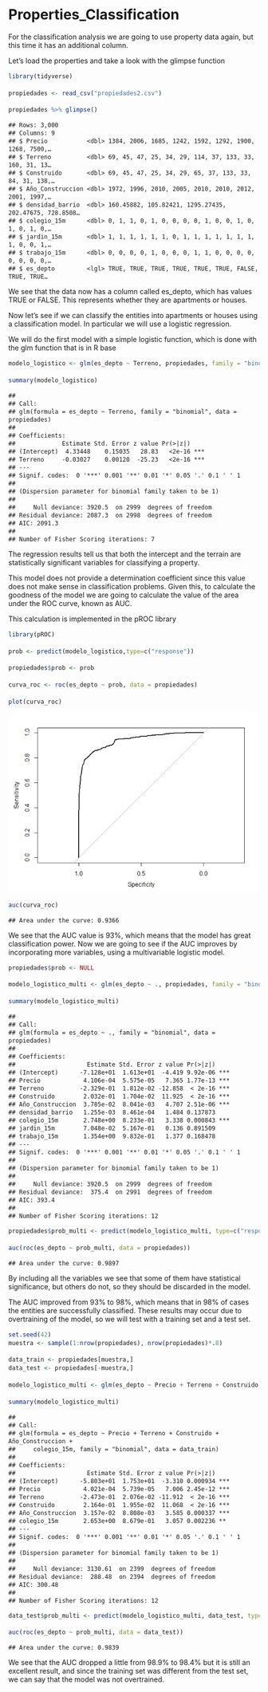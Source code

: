 Properties_Classification
================

For the classification analysis we are going to use property data again,
but this time it has an additional column.

Let’s load the properties and take a look with the glimpse function

``` r
library(tidyverse)

propiedades <- read_csv("propiedades2.csv")

propiedades %>% glimpse()
```

    ## Rows: 3,000
    ## Columns: 9
    ## $ Precio           <dbl> 1384, 2006, 1685, 1242, 1592, 1292, 1900, 1268, 7500,…
    ## $ Terreno          <dbl> 69, 45, 47, 25, 34, 29, 114, 37, 133, 33, 160, 31, 13…
    ## $ Construido       <dbl> 69, 45, 47, 25, 34, 29, 65, 37, 133, 33, 84, 31, 138,…
    ## $ Año_Construccion <dbl> 1972, 1996, 2010, 2005, 2010, 2010, 2012, 2001, 1997,…
    ## $ densidad_barrio  <dbl> 160.45882, 105.82421, 1295.27435, 202.47675, 728.8508…
    ## $ colegio_15m      <dbl> 0, 1, 1, 0, 1, 0, 0, 0, 0, 1, 0, 0, 1, 0, 1, 0, 1, 0,…
    ## $ jardin_15m       <dbl> 1, 1, 1, 1, 1, 1, 0, 1, 1, 1, 1, 1, 1, 1, 1, 0, 0, 1,…
    ## $ trabajo_15m      <dbl> 0, 0, 0, 0, 1, 0, 0, 0, 1, 1, 0, 0, 0, 0, 0, 0, 0, 0,…
    ## $ es_depto         <lgl> TRUE, TRUE, TRUE, TRUE, TRUE, TRUE, FALSE, TRUE, TRUE…

We see that the data now has a column called es_depto, which has values
TRUE or FALSE. This represents whether they are apartments or houses.

Now let’s see if we can classify the entities into apartments or houses
using a classification model. In particular we will use a logistic
regression.

We will do the first model with a simple logistic function, which is
done with the glm function that is in R base

``` r
modelo_logistico <- glm(es_depto ~ Terreno, propiedades, family = "binomial")

summary(modelo_logistico)
```

    ## 
    ## Call:
    ## glm(formula = es_depto ~ Terreno, family = "binomial", data = propiedades)
    ## 
    ## Coefficients:
    ##             Estimate Std. Error z value Pr(>|z|)    
    ## (Intercept)  4.33448    0.15035   28.83   <2e-16 ***
    ## Terreno     -0.03027    0.00120  -25.23   <2e-16 ***
    ## ---
    ## Signif. codes:  0 '***' 0.001 '**' 0.01 '*' 0.05 '.' 0.1 ' ' 1
    ## 
    ## (Dispersion parameter for binomial family taken to be 1)
    ## 
    ##     Null deviance: 3920.5  on 2999  degrees of freedom
    ## Residual deviance: 2087.3  on 2998  degrees of freedom
    ## AIC: 2091.3
    ## 
    ## Number of Fisher Scoring iterations: 7

The regression results tell us that both the intercept and the terrain
are statistically significant variables for classifying a property.

This model does not provide a determination coefficient since this value
does not make sense in classification problems. Given this, to calculate
the goodness of the model we are going to calculate the value of the
area under the ROC curve, known as AUC.

This calculation is implemented in the pROC library

``` r
library(pROC)

prob <- predict(modelo_logistico,type=c("response"))

propiedades$prob <- prob

curva_roc <- roc(es_depto ~ prob, data = propiedades)

plot(curva_roc)    
```

![](Properties_Classification_files/figure-gfm/unnamed-chunk-3-1.png)<!-- -->

``` r
auc(curva_roc)
```

    ## Area under the curve: 0.9366

We see that the AUC value is 93%, which means that the model has great
classification power. Now we are going to see if the AUC improves by
incorporating more variables, using a multivariable logistic model.

``` r
propiedades$prob <- NULL

modelo_logistico_multi <- glm(es_depto ~ ., propiedades, family = "binomial")

summary(modelo_logistico_multi)
```

    ## 
    ## Call:
    ## glm(formula = es_depto ~ ., family = "binomial", data = propiedades)
    ## 
    ## Coefficients:
    ##                    Estimate Std. Error z value Pr(>|z|)    
    ## (Intercept)      -7.128e+01  1.613e+01  -4.419 9.92e-06 ***
    ## Precio            4.106e-04  5.575e-05   7.365 1.77e-13 ***
    ## Terreno          -2.329e-01  1.812e-02 -12.858  < 2e-16 ***
    ## Construido        2.032e-01  1.704e-02  11.925  < 2e-16 ***
    ## Año_Construccion  3.785e-02  8.041e-03   4.707 2.51e-06 ***
    ## densidad_barrio   1.255e-03  8.461e-04   1.484 0.137873    
    ## colegio_15m       2.748e+00  8.233e-01   3.338 0.000843 ***
    ## jardin_15m        7.048e-02  5.167e-01   0.136 0.891509    
    ## trabajo_15m       1.354e+00  9.832e-01   1.377 0.168478    
    ## ---
    ## Signif. codes:  0 '***' 0.001 '**' 0.01 '*' 0.05 '.' 0.1 ' ' 1
    ## 
    ## (Dispersion parameter for binomial family taken to be 1)
    ## 
    ##     Null deviance: 3920.5  on 2999  degrees of freedom
    ## Residual deviance:  375.4  on 2991  degrees of freedom
    ## AIC: 393.4
    ## 
    ## Number of Fisher Scoring iterations: 12

``` r
propiedades$prob_multi <- predict(modelo_logistico_multi, type=c("response"))

auc(roc(es_depto ~ prob_multi, data = propiedades))
```

    ## Area under the curve: 0.9897

By including all the variables we see that some of them have statistical
significance, but others do not, so they should be discarded in the
model.

The AUC improved from 93% to 98%, which means that in 98% of cases the
entities are successfully classified. These results may occur due to
overtraining of the model, so we will test with a training set and a
test set.

``` r
set.seed(42)
muestra <- sample(1:nrow(propiedades), nrow(propiedades)*.8)

data_train <- propiedades[muestra,]
data_test <- propiedades[-muestra,]

modelo_logistico_multi <- glm(es_depto ~ Precio + Terreno + Construido + Año_Construccion + colegio_15m, data_train, family = "binomial")

summary(modelo_logistico_multi)
```

    ## 
    ## Call:
    ## glm(formula = es_depto ~ Precio + Terreno + Construido + Año_Construccion + 
    ##     colegio_15m, family = "binomial", data = data_train)
    ## 
    ## Coefficients:
    ##                    Estimate Std. Error z value Pr(>|z|)    
    ## (Intercept)      -5.803e+01  1.753e+01  -3.310 0.000934 ***
    ## Precio            4.021e-04  5.739e-05   7.006 2.45e-12 ***
    ## Terreno          -2.473e-01  2.076e-02 -11.912  < 2e-16 ***
    ## Construido        2.164e-01  1.955e-02  11.068  < 2e-16 ***
    ## Año_Construccion  3.157e-02  8.808e-03   3.585 0.000337 ***
    ## colegio_15m       2.653e+00  8.679e-01   3.057 0.002236 ** 
    ## ---
    ## Signif. codes:  0 '***' 0.001 '**' 0.01 '*' 0.05 '.' 0.1 ' ' 1
    ## 
    ## (Dispersion parameter for binomial family taken to be 1)
    ## 
    ##     Null deviance: 3130.61  on 2399  degrees of freedom
    ## Residual deviance:  288.48  on 2394  degrees of freedom
    ## AIC: 300.48
    ## 
    ## Number of Fisher Scoring iterations: 12

``` r
data_test$prob_multi <- predict(modelo_logistico_multi, data_test, type=c("response"))

auc(roc(es_depto ~ prob_multi, data = data_test))
```

    ## Area under the curve: 0.9839

We see that the AUC dropped a little from 98.9% to 98.4% but it is still
an excellent result, and since the training set was different from the
test set, we can say that the model was not overtrained.
